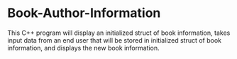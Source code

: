 # Book-Author-Information
This C++ program will display an initialized struct of book information, takes input data from an end user  that will be stored in initialized struct of book information, and displays the new book information.
